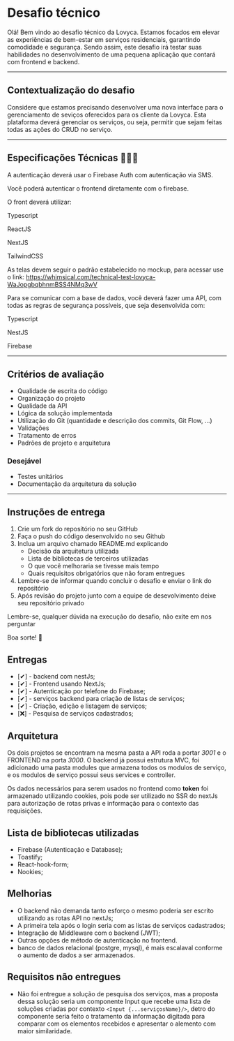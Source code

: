 # Desafio técnico

Olá! Bem vindo ao desafio técnico da Lovyca. Estamos focados em elevar as experiências de bem-estar em serviços residenciais, garantindo comodidade e segurança.
Sendo assim, este desafio irá testar suas habilidades no desenvolvimento de uma pequena aplicação que contará com frontend e backend.

---

## Contextualização do desafio

Considere que estamos precisando desenvolver uma nova interface para o gerenciamento de seviços oferecidos para os cliente da Lovyca. Esta plataforma deverá gerenciar os serviços, ou seja, permitir que sejam feitas todas as ações do CRUD no serviço.

---

## Especificações Técnicas 🧑🏽‍💻

A autenticação deverá usar o Firebase Auth com autenticação via SMS.

Você poderá autenticar o frontend diretamente com o firebase.

O front deverá utilizar:

Typescript

ReactJS

NextJS

TailwindCSS

As telas devem seguir o padrão estabelecido no mockup, para acessar use o link: https://whimsical.com/technical-test-lovyca-WaJopgbqbhnmBSS4NMq3wV

Para se comunicar com a base de dados, você deverá fazer uma API, com todas as regras de segurança possíveis, que seja desenvolvida com:

Typescript

NestJS

Firebase

---

## Critérios de avaliação

- Qualidade de escrita do código
- Organização do projeto
- Qualidade da API
- Lógica da solução implementada
- Utilização do Git (quantidade e descrição dos commits, Git Flow, ...)
- Validações
- Tratamento de erros
- Padrões de projeto e arquitetura

### Desejável

- Testes unitários
- Documentação da arquitetura da solução

---

## Instruções de entrega

1. Crie um fork do repositório no seu GitHub
2. Faça o push do código desenvolvido no seu Github
3. Inclua um arquivo chamado README.md explicando
   - Decisão da arquitetura utilizada
   - Lista de bibliotecas de terceiros utilizadas
   - O que você melhoraria se tivesse mais tempo
   - Quais requisitos obrigatórios que não foram entregues
4. Lembre-se de informar quando concluir o desafio e enviar o link do repositório
5. Após revisão do projeto junto com a equipe de desevolvimento deixe seu repositório privado

Lembre-se, qualquer dúvida na execução do desafio, não exite em nos perguntar

Boa sorte! 🚀

## Entregas

- [✔] - backend com nestJs;
- [✔] - Frontend usando NextJs;
- [✔] - Autenticação por telefone do Firebase;
- [✔] - serviços backend para criação de listas de serviços;
- [✔] - Criação, edição e listagem de serviços;
- [❌] - Pesquisa de serviços cadastrados;

## Arquitetura

Os dois projetos se encontram na mesma pasta a API roda a portar _3001_ e o FRONTEND na porta _3000_.
O backend já possui estrutura MVC, foi adicionado uma pasta modules que armazena todos os modulos de serviço, e os modulos de serviço possui seus services e controller.

Os dados necessários para serem usados no frontend como **token** foi armazenado utilizando cookies, pois pode ser utilizado no SSR do nextJs para autorização de rotas privas e informação para o contexto das requisições.

## Lista de bibliotecas utilizadas

- Firebase (Autenticação e Database);
- Toastify;
- React-hook-form;
- Nookies;

## Melhorias

- O backend não demanda tanto esforço o mesmo poderia ser escrito utilizando as rotas API no nextJs;
- A primeira tela após o login seria com as listas de serviços cadastrados;
- Integração de Middleware com o backend (JWT);
- Outras opções de método de autenticação no frontend.
- banco de dados relacional (postgre, mysql), é mais escalaval conforme o aumento de dados a ser armazenados.

## Requisitos não entregues

- Não foi entregue a solução de pesquisa dos serviços, mas a proposta dessa solução seria um componente Input que recebe uma lista de soluções criadas por contexto `<Input {...serviçosName}/>`, detro do componente seria feito o tratamento da informação digitada para comparar com os elementos recebidos e apresentar o alemento com maior similaridade.

